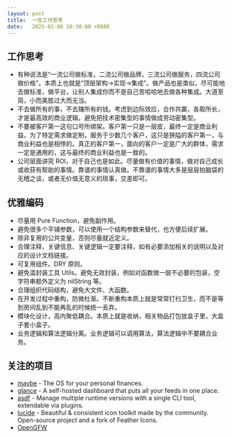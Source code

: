 ```yaml
---
layout: post
title:  一些工作思考
date:   2025-02-08 10:30:00 +0800
---
```


## 工作思考

* 有种说法是“一流公司做标准，二流公司做品牌，三流公司做服务，四流公司做价格”。本质上也就是“顶层架构→实现→集成”。做产品也是类似，尽可能地去做标准，做平台，让别人集成你而不是自己苦哈哈地去做各种集成。大道至简，小而美胜过大而无当。
* 不去做所有的事，不去赚所有的钱。考虑到边际效应，合作共赢，各取所长，才是最高效的商业逻辑。避免把技术密集型的事情做成劳动密集型。
* 不要被客户第一这句口号所绑架。客户第一只是一层皮，最终一定是商业利益。为了特定需求做定制，服务于少数几个客户，这只是狭隘的客户第一，与商业利益也是相悖的。真正的客户第一，面向的客户一定是广大的群体，需求一定是通用的，这与最终的商业利益也是一致的。
* 公司层面讲究 ROI，对于自己也是如此。尽量做有价值的事情，做对自己成长或收获有帮助的事情。靠谱的事情认真做。不靠谱的事情大多是层层拍脑袋的无稽之谈，或者无价值无意义的琐事，交差即可。

## 优雅编码

* 尽量用 Pure Function，避免副作用。
* 避免很多个平铺参数，可以使用一个结构参数来替代，也方便后续扩展。
* 除非复用的公共变量，否则尽量就近定义。
* 合理注释，关键信息、关键逻辑一定要注释，如有必要添加相关的说明以及对应的设计文档链接。
* 可复用组件。DRY 原则。
* 避免滥封装工具 Utils。避免无效封装，例如对函数做一层不必要的包装，空字符串额外定义为 nilString 等。
* 合理组织代码结构，避免大文件、大函数。
* 在开发过程中重构，防微杜渐。不断重构本质上就是常常打扫卫生，而不是等到房间乱到不能再乱的时候统一丢弃。
* 模块化设计，高内聚低耦合。本质上就是收纳，相关物品打包放盒子里，大盒子套小盒子。
* 业务逻辑和算法逻辑分离。业务逻辑可以调用算法，算法逻辑中不要耦合业务。

## 关注的项目

* [maybe](https://github.com/maybe-finance/maybe) - The OS for your personal finances.
* [glance](https://github.com/glanceapp/glance) - A self-hosted dashboard that puts all your feeds in one place.
* [asdf](https://github.com/asdf-vm/asdf) - Manage multiple runtime versions with a single CLI tool, extendable via plugins.
* [lucide](https://github.com/lucide-icons/lucide) - Beautiful & consistent icon toolkit made by the community. Open-source project and a fork of Feather Icons.
* [OpenGFW](https://github.com/apernet/OpenGFW)
